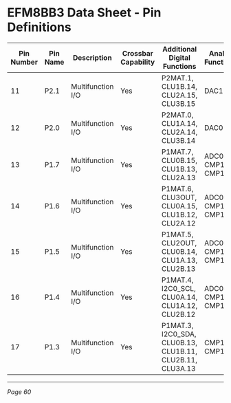 # EFM8BB3 Data Sheet - Pin Definitions

| Pin Number | Pin Name | Description       | Crossbar Capability | Additional Digital Functions               | Analog Functions       |
|------------|----------|-------------------|---------------------|-------------------------------------------|------------------------|
| 11         | P2.1     | Multifunction I/O | Yes                 | P2MAT.1, CLU1B.14, CLU2A.15, CLU3B.15    | DAC1                   |
| 12         | P2.0     | Multifunction I/O | Yes                 | P2MAT.0, CLU1A.14, CLU2A.14, CLU3B.14    | DAC0                   |
| 13         | P1.7     | Multifunction I/O | Yes                 | P1MAT.7, CLU0B.15, CLU1B.13, CLU2A.13    | ADC0.12, CMP1P.6, CMP1N.6 |
| 14         | P1.6     | Multifunction I/O | Yes                 | P1MAT.6, CLU3OUT, CLU0A.15, CLU1B.12, CLU2A.12 | ADC0.11, CMP1P.5, CMP1N.5 |
| 15         | P1.5     | Multifunction I/O | Yes                 | P1MAT.5, CLU2OUT, CLU0B.14, CLU1A.13, CLU2B.13 | ADC0.10, CMP1P.4, CMP1N.4 |
| 16         | P1.4     | Multifunction I/O | Yes                 | P1MAT.4, I2C0_SCL, CLU0A.14, CLU1A.12, CLU2B.12 | ADC0.9, CMP1P.3, CMP1N.3 |
| 17         | P1.3     | Multifunction I/O | Yes                 | P1MAT.3, I2C0_SDA, CLU0B.13, CLU1B.11, CLU2B.11, CLU3A.13 | CMP1P.2, CMP1N.2 |

---
*Page 60*